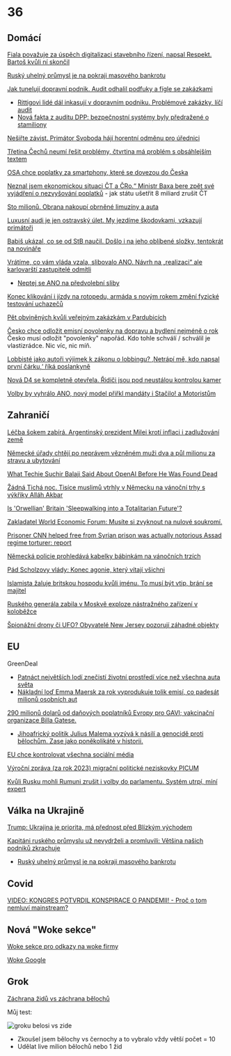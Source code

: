 # 36

## Domácí

[Fiala považuje za úspěch digitalizaci stavebního řízení, napsal Respekt. Bartoš kvůli ní skončil](https://cnn.iprima.cz/vlada-precenuje-sve-uspechy-uvedl-respekt-kabinet-ani-zdaleka-nesplnil-vse-co-si-vytycil-456035)

[Ruský uhelný průmysl je na pokraji masového bankrotu](https://www.novinky.cz/clanek/valka-na-ukrajine-rusky-uhelny-prumysl-je-na-pokraji-masoveho-bankrotu-40501038)

[Jak tunelují dopravní podnik. Audit odhalil podfuky a fígle se zakázkami](https://www.idnes.cz/zpravy/domaci/audit-dpp-korupce-dozimetr-praha.A241211_194821_domaci_vals)
 * [Rittigovi lidé dál inkasují v dopravním podniku. Problémové zakázky, líčí audit](https://www.idnes.cz/zpravy/domaci/dpp-praha-ivo-rittig-zadina-zenisek-audit-zakazka.A241211_190643_domaci_vals?zdroj=sph_hp)
  * [Nová fakta z auditu DPP: bezpečnostní systémy byly předražené o stamiliony](https://www.idnes.cz/zpravy/domaci/dopravni-podnik-praha-audit-bezpecnostni-system-metro.A241212_195924_domaci_vals)

[Nešiřte závist. Primátor Svoboda hájí horentní odměnu pro úřednici](https://www.novinky.cz/clanek/domaci-nesirte-zavist-primator-svoboda-haji-horentni-odmenu-pro-urednici-40500433)

[Třetina Čechů neumí řešit problémy, čtvrtina má problém s obsáhlejším textem](https://www.novinky.cz/clanek/domaci-tretina-cechu-neumi-resit-problemy-ctvrtina-ma-problem-s-obsahlejsim-textem-40500565)

[OSA chce poplatky za smartphony, které se dovezou do Česka](https://dotekomanie.cz/2024/12/osa-chce-poplatky-za-smartphony-ktere-se-dovezou-do-ceska/)

[Neznal jsem ekonomickou situaci ČT a ČRo.“ Ministr Baxa bere zpět své vyjádření o nezvyšování poplatků](https://www.echo24.cz/a/HZyh8/zpravy-domov-neznal-jsem-ekonomickou-situaci-v-ct-a-cro-hajila-sva-slova-ministr-baxa) - jak státu ušetřit 8 miliard zrušit ČT

[Sto milionů. Obrana nakoupí obrněné limuzíny a auta](https://www.novinky.cz/clanek/domaci-obrana-nakoupi-obrnene-limuziny-a-auta-za-sto-milionu-40500770)

[Luxusní audi je jen ostravský úlet. My jezdíme škodovkami, vzkazují primátoři](https://www.novinky.cz/clanek/domaci-luxusni-audi-je-jen-ostravsky-ulet-my-jezdime-skodovkami-vzkazuji-primatori-40500902)

[Babiš ukázal, co se od StB naučil. Došlo i na jeho oblíbené složky, tentokrát na novináře](https://www.forum24.cz/babis-ukazal-co-se-od-stb-naucil-doslo-i-na-jeho-obblibene-slozky-tentokrat-na-novinare)

[Vrátíme, co vám vláda vzala, slibovalo ANO. Návrh na „realizaci“ ale karlovarští zastupitelé odmítli](https://www.novinky.cz/clanek/domaci-vratime-co-vam-vlada-vzala-slibovalo-ano-navrh-na-realizaci-ale-karlovarsti-zastupitele-odmitli-40501093)
 * [Neptej se ANO na předvolební sliby](https://x.com/Mirdas666/status/1868679600785813856)

[Konec klikování i jízdy na rotopedu, armáda s novým rokem změní fyzické testování uchazečů](https://www.novinky.cz/clanek/domaci-konec-klikovani-i-jizdy-na-rotopedu-armada-s-novym-rokem-zmeni-fyzicke-testovani-uchazecu-40501279)

[Pět obviněných kvůli veřejným zakázkám v Pardubicích](https://www.novinky.cz/clanek/krimi-pet-obvinenych-kvuli-verejnym-zakazkam-v-pardubicich-40501339)

[Česko chce odložit emisní povolenky na dopravu a bydlení nejméně o rok](https://www.novinky.cz/clanek/ekonomika-cesko-chce-odlozit-emisni-povolenky-na-dopravu-a-bydleni-nejmene-o-rok-40501345) Česko musí odložit "povolenky" napořád. Kdo tohle schválí / schválil je vlastizrádce. Nic víc, nic míň.

[Lobbisté jako autoři výjimek k zákonu o lobbingu? ‚Netrápí mě, kdo napsal první čárku,‘ říká poslankyně](https://www.irozhlas.cz/zpravy-domov/poslanci-lobbing-vyjimky-registr-lobbistu_2412160500_kno)

[Nová D4 se kompletně otevřela. Řidiči jsou pod neustálou kontrolou kamer](https://www.novinky.cz/clanek/ekonomika-ridici-vjeli-na-novou-d4-jsou-pod-neustalou-kontrolou-kamer-40501410)

[Volby by vyhrálo ANO, nový model přiřkl mandáty i Stačilo! a Motoristům](https://www.idnes.cz/zpravy/domaci/volebni-model-nms-research-prosinec-uspeli-by-i-motoriste-sobe-i-stacilo.A241217_101908_domaci_kop)

## Zahraničí

[Léčba šokem zabírá. Argentinský prezident Milei krotí inflaci i zadlužování země](https://www.novinky.cz/clanek/ekonomika-lecba-sokem-zabira-argentinsky-prezident-milei-kroti-inflaci-i-zadluzovani-zeme-40500812)

[Německé úřady chtějí po neprávem vězněném muži dva a půl milionu za stravu a ubytování](https://www.novinky.cz/clanek/zahranicni-nemecke-urady-chteji-po-nepravem-veznenem-muzi-dva-a-pul-milionu-za-stravu-a-ubytovani-40501017)

[What Techie Suchir Balaji Said About OpenAI Before He Was Found Dead](https://www.ndtv.com/world-news/suchir-balaji-openai-sam-altman-whistleblower-suchir-balaji-found-dead-what-he-said-about-openai-7245051)

[Žádná Tichá noc. Tisíce muslimů vtrhly v Německu na vánoční trhy s výkřiky Alláh Akbar](https://www.echo24.cz/a/H7sJg/svet-zpravy-zadna-ticha-noc-tisice-muslimu-vtrhly-nemecku-vanocni-trhy-vykriky-allahu-akbar)

[Is 'Orwellian' Britain 'Sleepwalking into a Totalitarian Future'?](https://www.youtube.com/watch?v=xHmuV6_mQjY)

[Zakladatel World Economic Forum: Musíte si zvyknout na nulové soukromí.](https://x.com/wideawake_media/status/1868624686076362766)

[Prisoner CNN helped free from Syrian prison was actually notorious Assad regime torturer: report](https://nypost.com/2024/12/16/world-news/prisoner-filmed-by-cnn-being-freed-from-syrian-prison-was-actually-notorious-assad-regime-torturer-report/)

[Německá policie prohledává kabelky bábinkám na vánočních trzích](https://x.com/Honza4746/status/1868943324448723319)

[Pád Scholzovy vlády: Konec agonie, který vítají všichni](https://www.seznamzpravy.cz/clanek/zahranicni-stredni-evropa-bez-dluhu-to-neslo-proc-musela-skoncit-nemecka-vlada-264042)

[Islamista žaluje britskou hospodu kvůli jménu. To musí být vtip, brání se majitel](https://www.idnes.cz/ekonomika/zahranicni/velka-britanie-saracen-hlava-hospoda-zaloba-dzihadista.A241216_094428_eko-zahranicni_jadv?zdroj=cxrecs#cxrecs_s)

[Ruského generála zabila v Moskvě exploze nástražného zařízení v koloběžce](https://www.novinky.cz/clanek/zahranicni-evropa-pri-vybuchu-v-moskve-zahynuli-dva-lide-vcetne-generala-40501376)

[Špionážní drony či UFO? Obyvatelé New Jersey pozorují záhadné objekty](https://ct24.ceskatelevize.cz/clanek/svet/spionazni-drony-ci-ufo-obyvatele-new-jersey-pozoruji-zahadne-objekty-356255)


## EU

GreenDeal
  *  [Patnáct největších lodí znečistí životní prostředí více než všechna auta světa](https://www.idnes.cz/auto/zpravodajstvi/patnact-nejvetsich-lodi-znecisti-zivotni-prostredi-vice-nez-vsechna-auta-sveta.A090426_191128_automoto_vok)
  *  [Nákladní loď Emma Maersk za rok vyprodukuje tolik emisí, co padesát milionů osobních aut](https://medium.seznam.cz/clanek/jarda-dedek-nakladni-lod-emma-maersk-za-rok-vyprodukuje-tolik-emisi-co-padesat-milionu-osobnich-aut-104728)

[290 milionů dolarů od daňových poplatníků Evropy pro GAVI; vakcinační organizace Billa Gatese.](https://x.com/liz_churchill10/status/1867457625514029289)
 * [Jihoafrický politik Julius Malema vyzývá k násilí a genocidě proti bělochům. Zase jako poněkolikáté v historii.](https://x.com/EndWokeness/status/1868153797597417599)

[EU chce kontrolovat všechna sociální média](https://x.com/wideawake_media/status/1868616206296486054)

[Výroční zpráva (za rok 2023) migrační politické neziskovky PICUM](https://x.com/RobertKotzian/status/1868776656011407827)

[Kvůli Rusku mohli Rumuni zrušit i volby do parlamentu. Systém utrpí, míní expert](https://www.idnes.cz/zpravy/zahranicni/rumunsko-prezidentske-volby-ustavni-soud-zruseni-vysledky.A241209_082953_zahranicni_dtt)

## Válka na Ukrajině

[Trump: Ukrajina je priorita, má přednost před Blízkým východem](https://www.novinky.cz/clanek/valka-na-ukrajine-trump-ukrajina-je-priorita-ma-prednost-pred-blizkym-vychodem-40500813)

[Kapitáni ruského průmyslu už nevydrželi a promluvili: Většina našich podniků zkrachuje](https://www.novinky.cz/clanek/zahranicni-evropa-kapitani-ruskeho-prumyslu-uz-nevydrzeli-a-promluvili-vetsina-nasich-podniku-zkrachuje-40500801)
 * [Ruský uhelný průmysl je na pokraji masového bankrotu](https://www.novinky.cz/clanek/valka-na-ukrajine-rusky-uhelny-prumysl-je-na-pokraji-masoveho-bankrotu-40501038)

## Covid

[VIDEO: KONGRES POTVRDIL KONSPIRACE O PANDEMII! - Proč o tom nemluví mainstream?](https://www.youtube.com/watch?v=M-S8wogjAOU&t=510s)

## Nová "Woke sekce"

[Woke sekce pro odkazy na woke firmy](https://github.com/ministerstvopravdy/Woke/blob/main/index.md)

[Woke Google](https://x.com/libsoftiktok/status/1866871738945974493)

## Grok

[Záchrana židů vs záchrana bělochů](https://x.com/jakeshieldsajj/status/1867844100051153113)

Můj test:

![groku belosi vs zide](https://github.com/user-attachments/assets/98bb928b-2dd5-4929-9f1c-f69cdfecfafe)
 * Zkoušel jsem bělochy vs černochy a to vybralo vždy větší počet = 10
 * Udělat live milion bělochů nebo 1 žid

